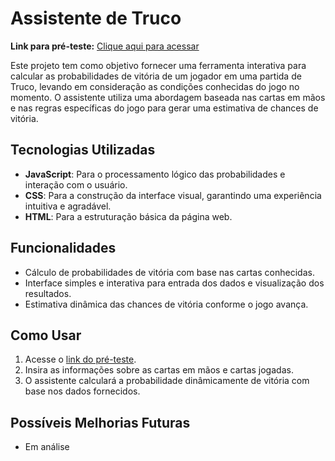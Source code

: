 <h1>Assistente de Truco</h1>

<p><strong>Link para pré-teste:</strong> <a href="https://eduardopaz01.github.io/Assistente-de-Truco/" target="_blank">Clique aqui para acessar</a></p>

<p>Este projeto tem como objetivo fornecer uma ferramenta interativa para calcular as probabilidades de vitória de um jogador em uma partida de Truco, levando em consideração as condições conhecidas do jogo no momento. O assistente utiliza uma abordagem baseada nas cartas em mãos e nas regras específicas do jogo para gerar uma estimativa de chances de vitória.</p>

<h2>Tecnologias Utilizadas</h2>
<ul>
    <li><strong>JavaScript</strong>: Para o processamento lógico das probabilidades e interação com o usuário.</li>
    <li><strong>CSS</strong>: Para a construção da interface visual, garantindo uma experiência intuitiva e agradável.</li>
    <li><strong>HTML</strong>: Para a estruturação básica da página web.</li>
</ul>

<h2>Funcionalidades</h2>
<ul>
    <li>Cálculo de probabilidades de vitória com base nas cartas conhecidas.</li>
    <li>Interface simples e interativa para entrada dos dados e visualização dos resultados.</li>
    <li>Estimativa dinâmica das chances de vitória conforme o jogo avança.</li>
</ul>

<h2>Como Usar</h2>
<ol>
    <li>Acesse o <a href="https://eduardopaz01.github.io/Assistente-de-Truco/" target="_blank">link do pré-teste</a>.</li>
    <li>Insira as informações sobre as cartas em mãos e cartas jogadas.</li>
    <li>O assistente calculará a probabilidade dinâmicamente de vitória com base nos dados fornecidos.</li>
</ol>

<h2>Possíveis Melhorias Futuras</h2>
<ul>
    <li>Em análise</li>
</ul>

